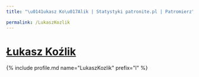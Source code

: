 ```yaml
---
title: "\u0141ukasz Ko\u017Alik | Statystyki patronite.pl | Patromierz"

permalink: /LukaszKozlik
---
```


# [Łukasz Koźlik](https://patronite.pl/LukaszKozlik)

{% include profile.md name="LukaszKozlik" prefix="l" %}
